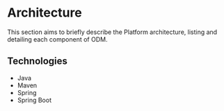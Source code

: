 # Architecture

This section aims to briefly describe the Platform architecture, listing and detailing each component of ODM.

## Technologies

* Java
* Maven
* Spring
* Spring Boot